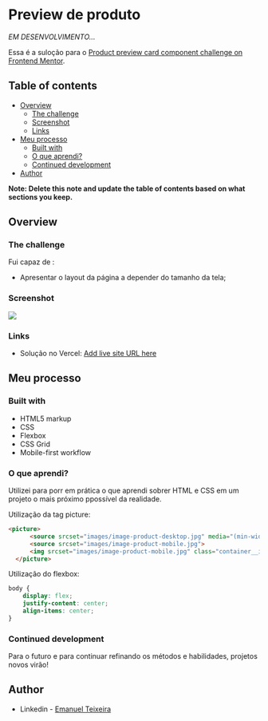 # Preview de produto

*EM DESENVOLVIMENTO...*

Essa é a suloção para o  [Product preview card component challenge on Frontend Mentor](https://www.frontendmentor.io/challenges/product-preview-card-component-GO7UmttRfa).  

## Table of contents

- [Overview](#overview)
  - [The challenge](#the-challenge)
  - [Screenshot](#screenshot)
  - [Links](#links)
- [Meu processo](#my-process)
  - [Built with](#built-with)
  - [O que aprendi?](#what-i-learned)
  - [Continued development](#continued-development)
- [Author](#author)

**Note: Delete this note and update the table of contents based on what sections you keep.**

## Overview

### The challenge

Fui capaz de :

- Apresentar o layout da página a depender do tamanho da tela;

### Screenshot

![](./screenshot.jpg)


### Links

- Solução no Vercel: [Add live site URL here](https://your-live-site-url.com)

## Meu processo

### Built with

- HTML5 markup
- CSS 
- Flexbox
- CSS Grid
- Mobile-first workflow


### O que aprendi?

Utilizei para porr em prática o que aprendi sobrer HTML e CSS em um projeto o mais próximo ppossível da realidade.

Utilização da tag picture:

```html
<picture>
      <source srcset="images/image-product-desktop.jpg" media="(min-width: 1440px)">
      <source srcset="images/image-product-mobile.jpg">
      <img srcset="images/image-product-mobile.jpg" class="container__imagem__foto">
  </picture>
```
Utilização do flexbox:
```css
body {
    display: flex;
    justify-content: center;
    align-items: center;
}
```

### Continued development

Para o futuro e para continuar refinando os métodos e habilidades, projetos novos virão!


## Author

- Linkedin - [Emanuel Teixeira](https://www.linkedin.com/in/emanuelct/)

